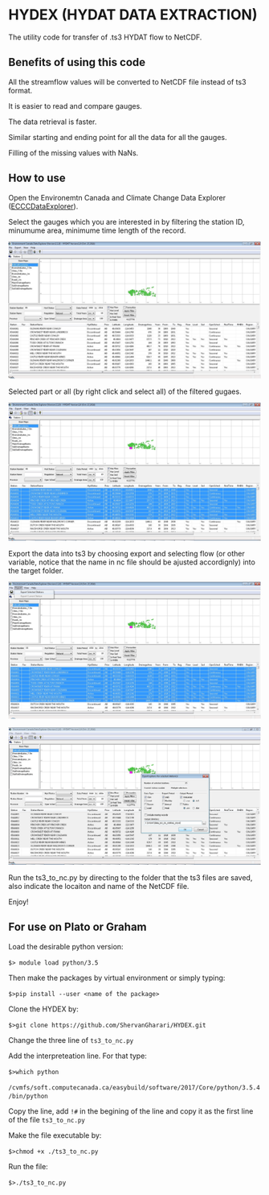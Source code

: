 # HYDEX (HYDAT DATA EXTRACTION)

The utility code for transfer of .ts3 HYDAT flow to NetCDF.

## Benefits of using this code

All the streamflow values will be converted to NetCDF file instead of ts3 format.

It is easier to read and compare gauges.

The data retrieval is faster.

Similar starting and ending point for all the data for all the gauges.

Filling of the missing values with NaNs.

## How to use

Open the Environemtn Canada and Climate Change Data Explorer ([ECCCDataExplorer](https://www.canada.ca/en/environment-climate-change/services/water-overview/quantity/monitoring/survey/data-products-services/explorer.html)).

Select the gauges which you are interested in by filtering the station ID, minumume area, minimume time length of the record.

![image](https://github.com/ShervanGharari/HYDEX/blob/master/figs/Fig_1.jpg)

Selected part or all (by right click and select all) of the filtered gugaes.

![image](https://github.com/ShervanGharari/HYDEX/blob/master/figs/Fig_2.jpg)

Export the data into ts3 by choosing export and selecting flow (or other variable, notice that the name in nc file should be ajusted accordignly) into the target folder.

![image](https://github.com/ShervanGharari/HYDEX/blob/master/figs/Fig_3.jpg)

![image](https://github.com/ShervanGharari/HYDEX/blob/master/figs/Fig_4.jpg)

Run the ts3_to_nc.py by directing to the folder that the ts3 files are saved, also indicate the locaiton and name of the NetCDF file.

Enjoy!

## For use on Plato or Graham

Load the desirable python version:

```$> module load python/3.5```

Then make the packages by virtual environment or simply typing:

```$>pip install --user <name of the package>```

Clone the HYDEX by:

```$>git clone https://github.com/ShervanGharari/HYDEX.git```

Change the three line of ```ts3_to_nc.py```

Add the interpreteation line. For that type:

```$>which python```

```/cvmfs/soft.computecanada.ca/easybuild/software/2017/Core/python/3.5.4/bin/python```

Copy the line, add ```!#``` in the begining of the line and copy it as the first line of the file ```ts3_to_nc.py```

Make the file executable by:

```$>chmod +x ./ts3_to_nc.py```

Run the file:

```$>./ts3_to_nc.py```

